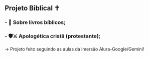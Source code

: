 ## Projeto Biblical ✝️  

### - 📖 Sobre livros bíblicos; 
### - 🛡️⚔️ Apologética cristã (protestante);

-> Projeto feito seguindo as aulas da imersão Alura-Google/Gemini!